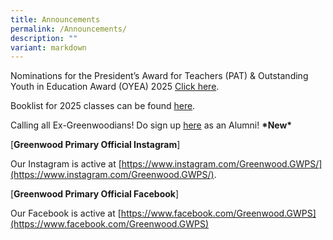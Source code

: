 ```yaml
---
title: Announcements
permalink: /Announcements/
description: ""
variant: markdown
---
```

Nominations for the President’s Award for Teachers (PAT) & Outstanding Youth in Education Award (OYEA) 2025 [Click here](https://greenwoodpri.moe.edu.sg/president-s-award-for-teachers-pat-and-outstanding-youth-award-oyea/).

Booklist for 2025 classes can be found [here](https://www.greenwoodpri.moe.edu.sg/gwps-partners/parents/booklist-2024/).



Calling all Ex-Greenwoodians! Do sign up&nbsp;[here](https://go.gov.sg/greenwoodalumni)&nbsp;as an Alumni!&nbsp;**\*New\***

[**Greenwood Primary Official Instagram**]

Our Instagram is active at&nbsp;[https://www.instagram.com/Greenwood.GWPS/](https://www.instagram.com/Greenwood.GWPS/).


[**Greenwood Primary Official Facebook**]

Our Facebook is active at&nbsp;[https://www.facebook.com/Greenwood.GWPS](https://www.facebook.com/Greenwood.GWPS)